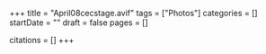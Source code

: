 +++
title = "April08cecstage.avif"
tags = ["Photos"]
categories = []
startDate = ""
draft = false
pages = []

citations = []
+++

